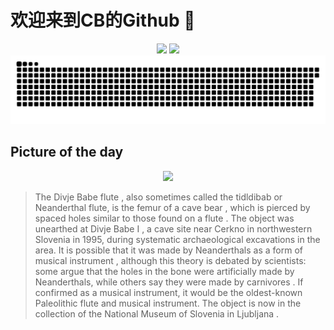 
# 欢迎来到CB的Github 👋

<div align="center">
  <img height="137px" src="https://github-readme-stats.vercel.app/api?username=SuperCB&show_icons=true&theme=radical" />
  <img height="137px" src="https://github-readme-stats.vercel.app/api/top-langs/?username=SuperCB&hide_title=true&hide_border=true&layout=compact&langs_count=6&text_color=000&icon_color=fff" />
</div>


<div align="center">
    <img src="./contribution-snake/github-contribution-grid-snake.svg" />
</div>



## Picture of the day
<div align="center">
  <img width=400px src="https://upload.wikimedia.org/wikipedia/commons/thumb/a/a6/Divje_Babe_flute_%28Late_Pleistocene_flute%29.jpg/525px-Divje_Babe_flute_%28Late_Pleistocene_flute%29.jpg" />
</div>

>The  Divje Babe flute , also sometimes called the tidldibab or Neanderthal flute, is the  femur  of a  cave bear , which is pierced by spaced holes similar to those found on a  flute . The object was unearthed at  Divje Babe I , a cave site near  Cerkno  in northwestern Slovenia in 1995, during systematic archaeological excavations in the area. It is possible that it was made by  Neanderthals  as a form of  musical instrument , although this theory is debated by scientists: some argue that the holes in the bone were artificially made by Neanderthals, while others say they were made by  carnivores . If confirmed as a musical instrument, it would be the oldest-known  Paleolithic flute  and musical instrument. The object is now in the collection of the  National Museum of Slovenia  in  Ljubljana .


